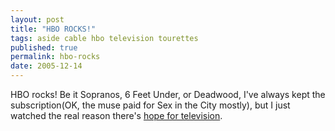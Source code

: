 ```yaml
---
layout: post
title: "HBO ROCKS!"
tags: aside cable hbo television tourettes
published: true
permalink: hbo-rocks
date: 2005-12-14
---
```


HBO rocks!  Be it Sopranos, 6 Feet Under, or Deadwood, I've always kept the subscription(OK, the muse paid for Sex in the City mostly), but I just watched the real reason there's <a href="http://www.hbofamily.com/programs/whole_family/tourettes.html">hope for television</a>.

